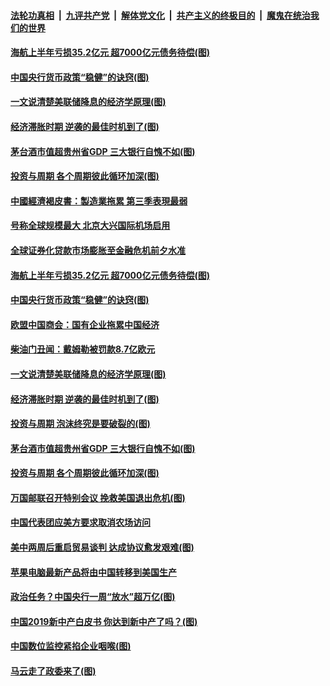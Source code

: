####  [法轮功真相](../../../../basic/blob/master/README.md?t=09251513) &nbsp;|&nbsp; [九评共产党](../../../../9ping.md/blob/master/README.md?t=09251513) &nbsp;|&nbsp; [解体党文化](../../../../jtdwh.md/blob/master/README.md?t=09251513)  &nbsp;|&nbsp; [共产主义的终极目的](../../../../gczydzjmd.md/blob/master/README.md?t=09251513) &nbsp;|&nbsp; [魔鬼在统治我们的世界](../../../../mgztzwmdsj.md/blob/master/README.md?t=09251513) 

#### [海航上半年亏损35.2亿元 超7000亿元债务待偿(图)](../pages/p5/908465.md?t=09251513) 

#### [中国央行货币政策“稳健”的诀窍(图)](../pages/p5/908463.md?t=09251513) 

#### [一文说清楚美联储降息的经济学原理(图)](../pages/p5/908406.md?t=09251513) 

#### [经济滞胀时期 逆袭的最佳时机到了(图)](../pages/p5/908404.md?t=09251513) 

#### [茅台酒市值超贵州省GDP 三大银行自愧不如(图)](../pages/p5/908394.md?t=09251513) 

#### [投资与周期 各个周期彼此循环加深(图)](../pages/p5/908379.md?t=09251513) 

#### [中國經濟褐皮書：製造業拖累 第三季表現最弱](../pages/p5/908480.md?t=09251513) 

#### [号称全球规模最大 北京大兴国际机场启用](../pages/p5/908477.md?t=09251513) 

#### [全球证券化贷款市场膨胀至金融危机前夕水准](../pages/p5/908467.md?t=09251513) 

#### [海航上半年亏损35.2亿元 超7000亿元债务待偿(图)](../pages/p5/908465.md?t=09251513) 

#### [中国央行货币政策“稳健”的诀窍(图)](../pages/p5/908463.md?t=09251513) 

#### [欧盟中国商会：国有企业拖累中国经济](../pages/p5/908461.md?t=09251513) 

#### [柴油门丑闻：戴姆勒被罚款8.7亿欧元](../pages/p5/908436.md?t=09251513) 

#### [一文说清楚美联储降息的经济学原理(图)](../pages/p5/908406.md?t=09251513) 

#### [经济滞胀时期 逆袭的最佳时机到了(图)](../pages/p5/908404.md?t=09251513) 

#### [投资与周期 泡沫终究是要破裂的(图)](../pages/p5/908380.md?t=09251513) 

#### [茅台酒市值超贵州省GDP 三大银行自愧不如(图)](../pages/p5/908394.md?t=09251513) 

#### [投资与周期 各个周期彼此循环加深(图)](../pages/p5/908379.md?t=09251513) 

#### [万国邮联召开特别会议 挽救美国退出危机(图)](../pages/p5/908367.md?t=09251513) 

#### [中国代表团应美方要求取消农场访问](../pages/p5/908366.md?t=09251513) 

#### [美中两周后重启贸易谈判 达成协议愈发艰难(图)](../pages/p5/908365.md?t=09251513) 

#### [苹果电脑最新产品将由中国转移到美国生产](../pages/p5/908362.md?t=09251513) 

#### [政治任务？中国央行一周“放水”超万亿(图)](../pages/p5/908286.md?t=09251513) 

#### [中国2019新中产白皮书 你达到新中产了吗？(图)](../pages/p5/908288.md?t=09251513) 

#### [中国数位监控紧掐企业咽喉(图)](../pages/p5/908309.md?t=09251513) 

#### [马云走了政委来了(图)](../pages/p5/908306.md?t=09251513) 


